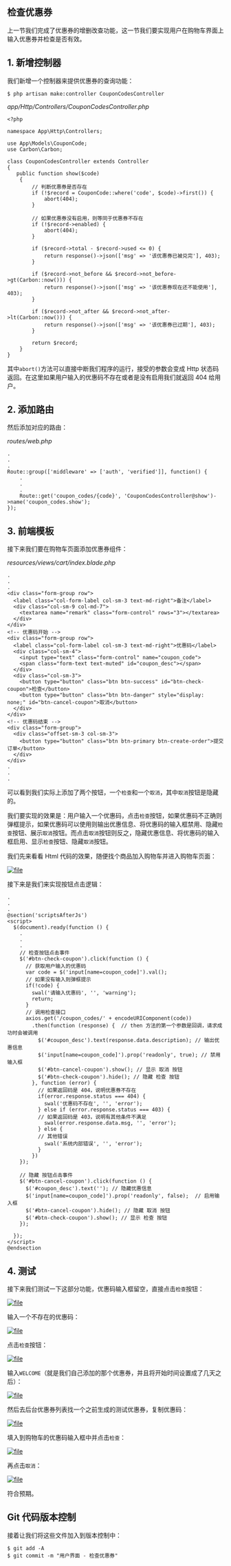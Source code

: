 ## 检查优惠券

上一节我们完成了优惠券的增删改查功能，这一节我们要实现用户在购物车界面上输入优惠券并检查是否有效。

## 1. 新增控制器

我们新增一个控制器来提供优惠券的查询功能：

```
$ php artisan make:controller CouponCodesController
```

_app/Http/Controllers/CouponCodesController.php_

```
<?php

namespace App\Http\Controllers;

use App\Models\CouponCode;
use Carbon\Carbon;

class CouponCodesController extends Controller
{
   public function show($code)
    {
        // 判断优惠券是否存在
        if (!$record = CouponCode::where('code', $code)->first()) {
            abort(404);
        }

        // 如果优惠券没有启用，则等同于优惠券不存在
        if (!$record->enabled) {
            abort(404);
        }

        if ($record->total - $record->used <= 0) {
            return response()->json(['msg' => '该优惠券已被兑完'], 403);
        }

        if ($record->not_before && $record->not_before->gt(Carbon::now())) {
            return response()->json(['msg' => '该优惠券现在还不能使用'], 403);
        }

        if ($record->not_after && $record->not_after->lt(Carbon::now())) {
            return response()->json(['msg' => '该优惠券已过期'], 403);
        }

        return $record;
    }
}
```

其中`abort()`方法可以直接中断我们程序的运行，接受的参数会变成 Http 状态码返回。在这里如果用户输入的优惠码不存在或者是没有启用我们就返回 404 给用户。

## 2. 添加路由

然后添加对应的路由：

_routes/web.php_

```
.
.
.
Route::group(['middleware' => ['auth', 'verified']], function() {
    .
    .
    .
    Route::get('coupon_codes/{code}', 'CouponCodesController@show')->name('coupon_codes.show');
});
```

## 3. 前端模板

接下来我们要在购物车页面添加优惠券组件：

_resources/views/cart/index.blade.php_

```
.
.
.
<div class="form-group row">
  <label class="col-form-label col-sm-3 text-md-right">备注</label>
  <div class="col-sm-9 col-md-7">
    <textarea name="remark" class="form-control" rows="3"></textarea>
  </div>
</div>
<!-- 优惠码开始 -->
<div class="form-group row">
  <label class="col-form-label col-sm-3 text-md-right">优惠码</label>
  <div class="col-sm-4">
    <input type="text" class="form-control" name="coupon_code">
    <span class="form-text text-muted" id="coupon_desc"></span>
  </div>
  <div class="col-sm-3">
    <button type="button" class="btn btn-success" id="btn-check-coupon">检查</button>
    <button type="button" class="btn btn-danger" style="display: none;" id="btn-cancel-coupon">取消</button>
  </div>
</div>
<!-- 优惠码结束 -->
<div class="form-group">
  <div class="offset-sm-3 col-sm-3">
    <button type="button" class="btn btn-primary btn-create-order">提交订单</button>
  </div>
</div>
.
.
.
```

可以看到我们实际上添加了两个按钮，一个`检查`和一个`取消`，其中`取消`按钮是隐藏的。

我们要实现的效果是：用户输入一个优惠码，点击`检查`按钮，如果优惠码不正确则弹框提示，如果优惠码可以使用则输出优惠信息、将优惠码的输入框禁用、隐藏`检查`按钮、展示`取消`按钮。而点击`取消`按钮则反之，隐藏优惠信息、将优惠码的输入框启用、显示`检查`按钮、隐藏`取消`按钮。

我们先来看看 Html 代码的效果，随便找个商品加入购物车并进入购物车页面：

[![](https://iocaffcdn.phphub.org/uploads/images/201812/23/5320/50kz5Z70o1.png!large "file")](https://iocaffcdn.phphub.org/uploads/images/201812/23/5320/50kz5Z70o1.png!large)

接下来是我们来实现按钮点击逻辑：

```
.
.
.
@section('scriptsAfterJs')
<script>
  $(document).ready(function () {
    .
    .
    .
    // 检查按钮点击事件
    $('#btn-check-coupon').click(function () {
      // 获取用户输入的优惠码
      var code = $('input[name=coupon_code]').val();
      // 如果没有输入则弹框提示
      if(!code) {
        swal('请输入优惠码', '', 'warning');
        return;
      }
      // 调用检查接口
      axios.get('/coupon_codes/' + encodeURIComponent(code))
        .then(function (response) {  // then 方法的第一个参数是回调，请求成功时会被调用
          $('#coupon_desc').text(response.data.description); // 输出优惠信息
          $('input[name=coupon_code]').prop('readonly', true); // 禁用输入框
          $('#btn-cancel-coupon').show(); // 显示 取消 按钮
          $('#btn-check-coupon').hide(); // 隐藏 检查 按钮
        }, function (error) {
          // 如果返回码是 404，说明优惠券不存在
          if(error.response.status === 404) {
            swal('优惠码不存在', '', 'error');
          } else if (error.response.status === 403) {
          // 如果返回码是 403，说明有其他条件不满足
            swal(error.response.data.msg, '', 'error');
          } else {
          // 其他错误
            swal('系统内部错误', '', 'error');
          }
        })
    });

    // 隐藏 按钮点击事件
    $('#btn-cancel-coupon').click(function () {
      $('#coupon_desc').text(''); // 隐藏优惠信息
      $('input[name=coupon_code]').prop('readonly', false);  // 启用输入框
      $('#btn-cancel-coupon').hide(); // 隐藏 取消 按钮
      $('#btn-check-coupon').show(); // 显示 检查 按钮
    });

  });
</script>
@endsection
```

## 4. 测试

接下来我们测试一下这部分功能，优惠码输入框留空，直接点击`检查`按钮：

[![](https://iocaffcdn.phphub.org/uploads/images/201812/23/5320/qPl1alMoju.png!large "file")](https://iocaffcdn.phphub.org/uploads/images/201812/23/5320/qPl1alMoju.png!large)

输入一个不存在的优惠码：

[![](https://iocaffcdn.phphub.org/uploads/images/201812/23/5320/pwPPkFO6Ch.png!large "file")](https://iocaffcdn.phphub.org/uploads/images/201812/23/5320/pwPPkFO6Ch.png!large)

点击`检查`按钮：

[![](https://iocaffcdn.phphub.org/uploads/images/201812/23/5320/1XWHVjzDs6.png!large "file")](https://iocaffcdn.phphub.org/uploads/images/201812/23/5320/1XWHVjzDs6.png!large)

输入`WELCOME`（就是我们自己添加的那个优惠券，并且将开始时间设置成了几天之后）：

[![](https://iocaffcdn.phphub.org/uploads/images/201812/23/5320/c6CX5o1fug.png!large "file")](https://iocaffcdn.phphub.org/uploads/images/201812/23/5320/c6CX5o1fug.png!large)

然后去后台优惠券列表找一个之前生成的测试优惠券，复制优惠码：

[![](https://iocaffcdn.phphub.org/uploads/images/201812/23/5320/CpXTcuV5HT.png!large "file")](https://iocaffcdn.phphub.org/uploads/images/201812/23/5320/CpXTcuV5HT.png!large)

填入到购物车的优惠码输入框中并点击`检查`：

[![](https://iocaffcdn.phphub.org/uploads/images/201812/23/5320/sdKN1fv9H5.png!large "file")](https://iocaffcdn.phphub.org/uploads/images/201812/23/5320/sdKN1fv9H5.png!large)

再点击`取消`：

[![](https://iocaffcdn.phphub.org/uploads/images/201812/23/5320/bZTuG7hrrZ.png!large "file")](https://iocaffcdn.phphub.org/uploads/images/201812/23/5320/bZTuG7hrrZ.png!large)

符合预期。

## Git 代码版本控制

接着让我们将这些文件加入到版本控制中：

```
$ git add -A
$ git commit -m "用户界面 - 检查优惠券"
```



